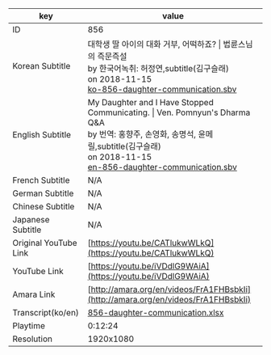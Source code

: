 |  key  |  value  |
|-------|---------|
| ID            | 856 |
| Korean Subtitle | 대학생 딸 아이의 대화 거부, 어떡하죠? \| 법륜스님의 즉문즉설<br>by 한국어녹취: 허정연,subtitle(김구슬래)<br>on 2018-11-15<br>[ko-856-daughter-communication.sbv](https://github.com/jungtosociety/dharma-qna/raw/master/sub/856/ko-856-daughter-communication.sbv)<br>|
| English Subtitle | My Daughter and I Have Stopped Communicating. \| Ven. Pomnyun's Dharma Q&A<br>by 번역: 홍향주, 손영화, 송명석, 윤메릴,subtitle(김구슬래)<br>on 2018-11-15<br>[en-856-daughter-communication.sbv](https://github.com/jungtosociety/dharma-qna/raw/master/sub/856/en-856-daughter-communication.sbv)<br>|
| French Subtitle | N/A |
| German Subtitle | N/A |
| Chinese Subtitle | N/A |
| Japanese Subtitle | N/A |
| Original YouTube Link  | [https://youtu.be/CATlukwWLkQ](https://youtu.be/CATlukwWLkQ) |
| YouTube Link  | [https://youtu.be/iVDdlG9WAiA](https://youtu.be/iVDdlG9WAiA) |
| Amara Link    | [http://amara.org/en/videos/FrA1FHBsbkIi](http://amara.org/en/videos/FrA1FHBsbkIi) |
| Transcript(ko/en) | [856-daughter-communication.xlsx](https://github.com/jungtosociety/dharma-qna/raw/master/sub/856/856-daughter-communication.xlsx) |
| Playtime | 0:12:24 |
| Resolution | 1920x1080|
